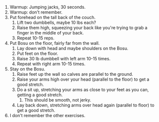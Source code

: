 1. Warmup: Jumping jacks, 30 seconds.
2. Warmup: don't remember.
3. Put forehead on the tall back of the couch.
	1. Lift two dumbbells, maybe 10 lbs each?
	2. Raise them high, squeezing your back like you're trying to grab a finger in the middle of your back.
	3. Repeat 10-15 reps.
4. Put Bosu on the floor, fairly far from the wall.
	1. Lay down with head and maybe shoulders on the Bosu.
	2. Put feet on the floor.
	3. Raise 30 lb dumbbell with left arm 10-15 times.
	4. Repeat with right arm 10-15 times.
5. Stay on the Bosu.
	1. Raise feet up the wall so calves are parallel to the ground.
	2. Raise your arms high over your head (parallel to the floor) to get a good stretch.
	3. Do a sit up, stretching your arms as close to your feet as you can, getting a good stretch.
		1. This should be smooth, not jerky.
	4. Lay back down, stretching arms over head again (parallel to floor) to get a good stretch.
6. I don't remember the other exercises.
